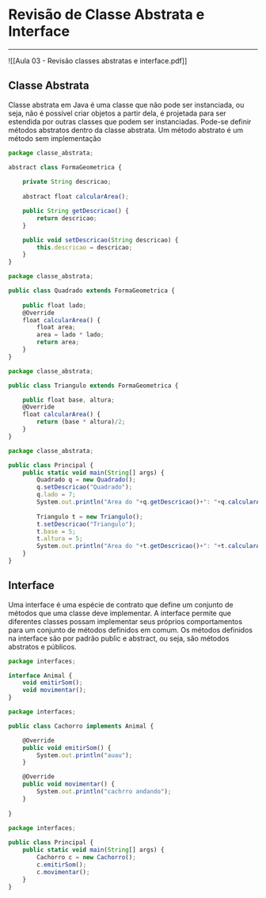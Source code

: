 # Revisão de Classe Abstrata e Interface
---

![[Aula 03 - Revisão classes abstratas e interface.pdf]]

## Classe Abstrata
Classe abstrata em Java é uma classe que não pode ser instanciada, ou seja, não é possível criar objetos a partir dela, é projetada para ser estendida por outras classes que podem ser instanciadas. 
Pode-se definir métodos abstratos dentro da classe abstrata. Um método abstrato é um método sem implementação

```js
package classe_abstrata;

abstract class FormaGeometrica {
    
    private String descricao;
    
    abstract float calcularArea();

    public String getDescricao() {
        return descricao;
    }

    public void setDescricao(String descricao) {
        this.descricao = descricao;
    }
}
```

```js
package classe_abstrata;

public class Quadrado extends FormaGeometrica {
    
    public float lado;
    @Override
    float calcularArea() {
        float area;
        area = lado * lado;
        return area;
    }
}
```

```js
package classe_abstrata;

public class Triangulo extends FormaGeometrica {

    public float base, altura;
    @Override
    float calcularArea() {
        return (base * altura)/2;
    }
}
```

```js
package classe_abstrata;

public class Principal {
    public static void main(String[] args) {
        Quadrado q = new Quadrado();
        q.setDescricao("Quadrado");
        q.lado = 7;
        System.out.println("Area do "+q.getDescricao()+": "+q.calcularArea());
        
        Triangulo t = new Triangulo();
        t.setDescricao("Triangulo");
        t.base = 5;
        t.altura = 5;
        System.out.println("Area do "+t.getDescricao()+": "+t.calcularArea());
    }
}
```

## Interface
Uma interface é uma espécie de contrato que define um conjunto de métodos que uma classe deve implementar. A interface permite que diferentes classes possam implementar seus próprios comportamentos para um conjunto de métodos definidos em comum.
Os métodos definidos na interface são por padrão public e abstract, ou seja, são métodos abstratos e públicos.

```js
package interfaces;

interface Animal {
    void emitirSom();
    void movimentar();
}
```

```js
package interfaces;

public class Cachorro implements Animal {

    @Override
    public void emitirSom() {
        System.out.println("auau");
    }

    @Override
    public void movimentar() {
        System.out.println("cachrro andando");
    }
    
}
```

```js
package interfaces;
 
public class Principal {
    public static void main(String[] args) {
        Cachorro c = new Cachorro();
        c.emitirSom();
        c.movimentar();
    }
}
```
